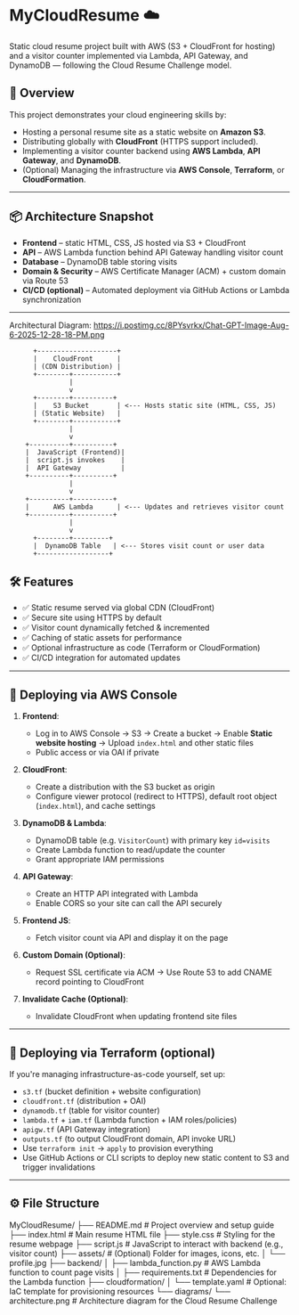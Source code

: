 # MyCloudResume ☁️

Static cloud resume project built with AWS (S3 + CloudFront for hosting) and a visitor counter implemented via Lambda, API Gateway, and DynamoDB — following the Cloud Resume Challenge model.

## 🎯 Overview

This project demonstrates your cloud engineering skills by:

- Hosting a personal resume site as a static website on **Amazon S3**.
- Distributing globally with **CloudFront** (HTTPS support included).
- Implementing a visitor counter backend using **AWS Lambda**, **API Gateway**, and **DynamoDB**.
- (Optional) Managing the infrastructure via **AWS Console**, **Terraform**, or **CloudFormation**.

---

## 📦 Architecture Snapshot

- **Frontend** – static HTML, CSS, JS hosted via S3 + CloudFront  
- **API** – AWS Lambda function behind API Gateway handling visitor count  
- **Database** – DynamoDB table storing visits  
- **Domain & Security** – AWS Certificate Manager (ACM) + custom domain via Route 53  
- **CI/CD (optional)** – Automated deployment via GitHub Actions or Lambda synchronization  

---
Architectural Diagram: https://i.postimg.cc/8PYsvrkx/Chat-GPT-Image-Aug-6-2025-12-28-18-PM.png


          +--------------------+
          |    CloudFront      |
          | (CDN Distribution) |
          +--------+-----------+
                   |
                   v
          +--------+----------+
          |    S3 Bucket       | <--- Hosts static site (HTML, CSS, JS)
          | (Static Website)   |
          +--------+-----------+
                   |
                   v
        +----------+----------+
        |  JavaScript (Frontend)|
        |  script.js invokes    |
        |  API Gateway          |
        +----------+----------+
                   |
                   v
        +----------+----------+
        |      AWS Lambda      | <--- Updates and retrieves visitor count
        +----------+----------+
                   |
                   v
          +--------+---------+
          |  DynamoDB Table   | <--- Stores visit count or user data
          +------------------+



## 🛠️ Features

- ✅ Static resume served via global CDN (CloudFront)
- ✅ Secure site using HTTPS by default
- ✅ Visitor count dynamically fetched & incremented
- ✅ Caching of static assets for performance
- ✅ Optional infrastructure as code (Terraform or CloudFormation)
- ✅ CI/CD integration for automated updates

---

## 🚀 Deploying via AWS Console

1. **Frontend**:  
   - Log in to AWS Console → S3 → Create a bucket → Enable **Static website hosting** → Upload `index.html` and other static files  
   - Public access or via OAI if private

2. **CloudFront**:  
   - Create a distribution with the S3 bucket as origin  
   - Configure viewer protocol (redirect to HTTPS), default root object (`index.html`), and cache settings

3. **DynamoDB & Lambda**:  
   - DynamoDB table (e.g. `VisitorCount`) with primary key `id=visits`  
   - Create Lambda function to read/update the counter  
   - Grant appropriate IAM permissions

4. **API Gateway**:  
   - Create an HTTP API integrated with Lambda  
   - Enable CORS so your site can call the API securely

5. **Frontend JS**:  
   - Fetch visitor count via API and display it on the page  

6. **Custom Domain (Optional)**:  
   - Request SSL certificate via ACM → Use Route 53 to add CNAME record pointing to CloudFront

7. **Invalidate Cache (Optional)**:  
   - Invalidate CloudFront when updating frontend site files

---

## 🧪 Deploying via Terraform (optional)

If you're managing infrastructure-as-code yourself, set up:

- `s3.tf` (bucket definition + website configuration)
- `cloudfront.tf` (distribution + OAI)
- `dynamodb.tf` (table for visitor counter)
- `lambda.tf` + `iam.tf` (Lambda function + IAM roles/policies)
- `apigw.tf` (API Gateway integration)
- `outputs.tf` (to output CloudFront domain, API invoke URL)
- Use `terraform init` → `apply` to provision everything
- Use GitHub Actions or CLI scripts to deploy new static content to S3 and trigger invalidations

---

## ⚙️ File Structure

MyCloudResume/
├── README.md                  # Project overview and setup guide
├── index.html                 # Main resume HTML file
├── style.css                  # Styling for the resume webpage
├── script.js                  # JavaScript to interact with backend (e.g., visitor count)
├── assets/                    # (Optional) Folder for images, icons, etc.
│   └── profile.jpg
├── backend/
│   ├── lambda_function.py     # AWS Lambda function to count page visits
│   ├── requirements.txt       # Dependencies for the Lambda function
├── cloudformation/
│   └── template.yaml          # Optional: IaC template for provisioning resources
└── diagrams/
    └── architecture.png       # Architecture diagram for the Cloud Resume Challenge



